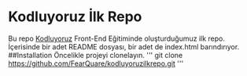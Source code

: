 # Kodluyoruz İlk Repo
Bu repo [Kodluyoruz](https://www.kodluyoruz.org/) Front-End Eğitiminde oluşturduğumuz ilk repo. İçerisinde bir adet README dosyası, bir adet de index.html barındırıyor.
##Installation
Öncelikle projeyi clonelayın.
'''
git clone https://github.com/FearQuare/kodluyoruzilkrepo.git
'''

